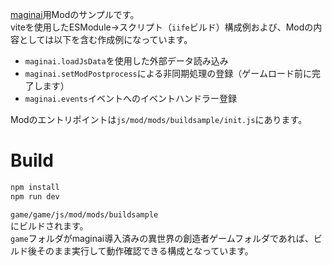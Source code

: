 [maginai](https://github.com/Spoonail-Iroiro/maginai)用Modのサンプルです。  
viteを使用したESModule→スクリプト（`iife`ビルド）構成例および、Modの内容としては以下を含む作成例になっています。
- `maginai.loadJsData`を使用した外部データ読み込み
- `maginai.setModPostprocess`による非同期処理の登録（ゲームロード前に完了します）
- `maginai.events`イベントへのイベントハンドラー登録

Modのエントリポイントは`js/mod/mods/buildsample/init.js`にあります。

# Build

```sh
npm install 
npm run dev
```

`game/game/js/mod/mods/buildsample`  
にビルドされます。  
`game`フォルダがmaginai導入済みの異世界の創造者ゲームフォルダであれば、ビルド後そのまま実行して動作確認できる構成となっています。


